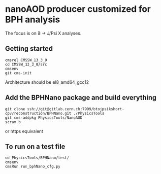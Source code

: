 # nanoAOD producer customized for BPH analysis 

The focus is on B -> J/Psi X analyses.

## Getting started

```shell
cmsrel CMSSW_13_3_0
cd CMSSW_13_3_0/src
cmsenv
git cms-init
```
Architecture should be el8_amd64_gcc12

## Add the BPHNano package and build everything

```shell
git clone ssh://git@gitlab.cern.ch:7999/btojpsikshort-cpv/reconstruction/BPHNano.git ./PhysicsTools
git cms-addpkg PhysicsTools/NanoAOD
scram b
```
or https equivalent

## To run on a test file

```shell
cd PhysicsTools/BPHNano/test/
cmsenv 
cmsRun run_bphNano_cfg.py
```

